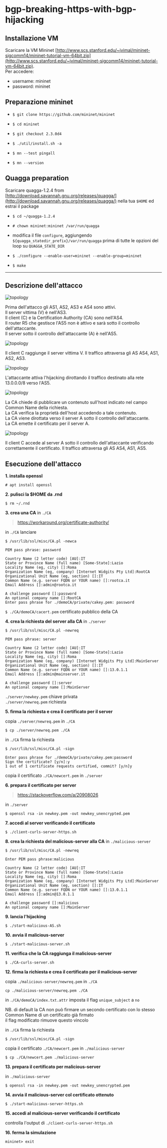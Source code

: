 # bgp-breaking-https-with-bgp-hijacking

## Installazione VM

Scaricare la VM Mininet [http://www.scs.stanford.edu/~jvimal/mininet-sigcomm14/mininet-tutorial-vm-64bit.zip](http://www.scs.stanford.edu/~jvimal/mininet-sigcomm14/mininet-tutorial-vm-64bit.zip).  
Per accedere:

- username: mininet
- password: mininet

## Preparazione mininet

- `$ git clone https://github.com/mininet/mininet`

- `$ cd mininet`

- `$ git checkout 2.3.0d4`

- `$ ./util/install.sh -a`

- `$ mn --test pingall`

- `$ mn --version`

## Quagga preparation

Scaricare quagga-1.2.4 from [http://download.savannah.gnu.org/releases/quagga/](http://download.savannah.gnu.org/releases/quagga/) nella tua `$HOME` ed estrai il package

- `$ cd ~/quagga-1.2.4`

- `# chown mininet:mininet /var/run/quagga`

- modifica il file `configure`, aggiungendo `${quagga_statedir_prefix}/var/run/quagga` prima di tutte le opzioni del loop su `QUAGGA_STATE_DIR` 

- `$ ./configure --enable-user=mininet --enable-group=mininet`

- `$ make`

---

## Descrizione dell'attacco

![topology](./images/bgp-breaking-https-with-bgp-hijacking.png)

Prima dell'attacco gli AS1, AS2, AS3 e AS4 sono attivi.  
Il server vittima (V) è nell'AS3.  
Il client (C) e la Certification Authority (CA) sono nell'AS4.  
Il router R5 che gestisce l'AS5 non è attivo e sarà sotto il controllo dell'attaccante.  
Il server sotto il controllo dell'attaccante (A) è nell'AS5.

![topology](./images/bgp-breaking-https-with-bgp-hijacking-0.png)

Il client C raggiunge il server vittima V. Il traffico attraversa gli AS AS4, AS1, AS2, AS3.

![topology](./images/bgp-breaking-https-with-bgp-hijacking-1.png)

L'attaccante attiva l'hijacking dirottando il traffico destinato alla rete 13.0.0.0/8 verso l'AS5.  

![topology](./images/bgp-breaking-https-with-bgp-hijacking-2.png)

La CA chiede di pubblicare un contenuto sull'host indicato nel campo Common Name della richiesta.  
La CA verifica la proprietà dell'host accedendo a tale contenuto.  
La CA viene dirottata verso il server A sotto il controllo dell'attaccante.  
La CA emette il certificato per il server A.

![topology](./images/bgp-breaking-https-with-bgp-hijacking-3.png)

Il client C accede al server A sotto il controllo dell'attaccante verificando correttamente il certificato. Il traffico attraversa gli AS AS4, AS1, AS5.

## Esecuzione dell'attacco

**1. installa openssl**

`# apt install openssl`

**2. pulisci la $HOME da .rnd**

`$ rm ~/.rnd`

**3. crea una CA** in `./CA`

> https://workaround.org/certificate-authority/

in `./CA` lanciare

`$ /usr/lib/ssl/misc/CA.pl -newca`

	PEM pass phrase: password

	Country Name (2 letter code) [AU]:IT  
	State or Province Name (full name) [Some-State]:Lazio   
	Locality Name (eg, city) []:Roma  
	Organization Name (eg, company) [Internet Widgits Pty Ltd]:RootCA  
	Organizational Unit Name (eg, section) []:IT  
	Common Name (e.g. server FQDN or YOUR name) []:rootca.it  
	Email Address []:admin@rootca.it

	A challenge password []:password  
	An optional company name []:RootCA  
	Enter pass phrase for ./demoCA/private/cakey.pem: password

`$ ./CA/demoCA/cacert.pem` certificato pubblico della CA

**4. crea la richiesta del server alla CA** in `./server`

`$ /usr/lib/ssl/misc/CA.pl -newreq`

	PEM pass phrase: server

	Country Name (2 letter code) [AU]:IT  
	State or Province Name (full name) [Some-State]:Lazio  
	Locality Name (eg, city) []:Roma  
	Organization Name (eg, company) [Internet Widgits Pty Ltd]:MainServer  
	Organizational Unit Name (eg, section) []:IT  
	Common Name (e.g. server FQDN or YOUR name) []:13.0.1.1  
	Email Address []:admin@mainserver.it

	A challenge password []:server  
	An optional company name []:MainServer

`./server/newkey.pem` chiave privata  
`./server/newreq.pem` richiesta

**5. firma la richiesta e crea il certificato per il server**

copia `./server/newreq.pem` in `./CA`

`$ cp ./server/newreq.pem ./CA`

in `./CA` firma la richiesta

`$ /usr/lib/ssl/misc/CA.pl -sign`

	Enter pass phrase for ./demoCA/private/cakey.pem:password  
	Sign the certificate? [y/n]:y  
	1 out of 1 certificate requests certified, commit? [y/n]y

copia il certificato `./CA/newcert.pem` in `./server`

**6. prepara il certificato per server**

> https://stackoverflow.com/a/20908026

in `./server`

`$ openssl rsa -in newkey.pem -out newkey_unencrypted.pem`

**7. accedi al server verificando il certificato**

`$ ./client-curls-server-https.sh`

**8. crea la richiesta del malicious-server alla CA** in `./malicious-server`

`$ /usr/lib/ssl/misc/CA.pl -newreq`

	Enter PEM pass phrase:malicious

	Country Name (2 letter code) [AU]:IT  
	State or Province Name (full name) [Some-State]:Lazio  
	Locality Name (eg, city) []:Roma  
	Organization Name (eg, company) [Internet Widgits Pty Ltd]:MainServer  
	Organizational Unit Name (eg, section) []:IT  
	Common Name (e.g. server FQDN or YOUR name) []:13.0.1.1  
	Email Address []:admin@13.0.1.1  

	A challenge password []:malicious  
	An optional company name []:MainServer

**9. lancia l'hijacking**

`$ ./start-malicious-AS.sh`

**10. avvia il malicious-server**

`$ ./start-malicious-server.sh`

**11. verifica che la CA raggiunga il malicious-server**

`$ ./CA-curls-server.sh`

**12. firma la richiesta e crea il certificato per il malicious-server**

copia `./malicious-server/newreq.pem` in `./CA`

`cp ./malicious-server/newreq.pem ./CA`

in `./CA/demoCA/index.txt.attr` imposta il flag `unique_subject` a `no`

NB. di default la CA non può firmare un secondo certificato con lo stesso Common Name di un certificato già firmato  
il flag modificato rimuove questo vincolo

in `./CA` firma la richiesta

`$ /usr/lib/ssl/misc/CA.pl -sign`

copia il certificato `./CA/newcert.pem` in `./malicious-server`

`$ cp ./CA/newcert.pem ./malicious-server`

**13. prepara il certificato per malicious-server**

in `./malicious-server`

`$ openssl rsa -in newkey.pem -out newkey_unencrypted.pem`

**14. avvia il malicious-server col certificato ottenuto**

`$ ./start-malicious-server-https.sh`

**15. accedi al malicious-server verificando il certificato**

controlla l'output di `./client-curls-server-https.sh`

**16. ferma la simulazione**

`mininet> exit`
